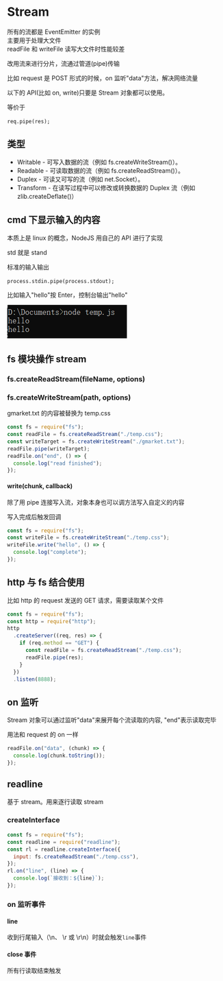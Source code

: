 # Stream

所有的流都是 EventEmitter 的实例  
主要用于处理大文件  
readFile 和 writeFile 读写大文件时性能较差

改用流来进行分片，流通过管道(pipe)传输

比如 request 是 POST 形式的时候，on 监听"data"方法，解决网络流量

以下的 API(比如 on, write)只要是 Stream 对象都可以使用。

等价于

`req.pipe(res);`

## 类型

- Writable - 可写入数据的流（例如 fs.createWriteStream()）。
- Readable - 可读取数据的流（例如 fs.createReadStream()）。
- Duplex - 可读又可写的流（例如 net.Socket）。
- Transform - 在读写过程中可以修改或转换数据的 Duplex 流（例如 zlib.createDeflate()）

## cmd 下显示输入的内容

本质上是 linux 的概念，NodeJS 用自己的 API 进行了实现

std 就是 stand

标准的输入输出

`process.stdin.pipe(process.stdout);`

比如输入"hello"按 Enter，控制台输出"hello"

![](../images/46648ac551e955bdd8cb6a1b652cc96d.png)

## fs 模块操作 stream

### fs.createReadStream(fileName, options)

### fs.createWriteStream(path, options)

gmarket.txt 的内容被替换为 temp.css

```js
const fs = require("fs");
const readFile = fs.createReadStream("./temp.css");
const writeTarget = fs.createWriteStream("./gmarket.txt");
readFile.pipe(writeTarget);
readFile.on("end", () => {
  console.log("read finished");
});
```

#### write(chunk, callback)

除了用 pipe 连接写入流，对象本身也可以调方法写入自定义的内容

写入完成后触发回调

```js
const fs = require("fs");
const writeFile = fs.createWriteStream("./temp.css");
writeFile.write("hello", () => {
  console.log("complete");
});
```

## http 与 fs 结合使用

比如 http 的 request 发送的 GET 请求，需要读取某个文件

```js
const fs = require("fs");
const http = require("http");
http
  .createServer((req, res) => {
    if (req.method == "GET") {
      const readFile = fs.createReadStream("./temp.css");
      readFile.pipe(res);
    }
  })
  .listen(8888);
```

## on 监听

Stream 对象可以通过监听"data"来展开每个流读取的内容, "end"表示读取完毕

用法和 request 的 on 一样

```js
readFile.on("data", (chunk) => {
  console.log(chunk.toString());
});
```

## readline

基于 stream。用来逐行读取 stream

### createInterface

```js
const fs = require("fs");
const readline = require("readline");
const rl = readline.createInterface({
  input: fs.createReadStream("./temp.css"),
});
rl.on("line", (line) => {
  console.log(`接收到：${line}`);
});
```

### on 监听事件

#### line

收到行尾输入（\\n、 \\r 或 \\r\\n）时就会触发`line`事件

#### close 事件

所有行读取结束触发

